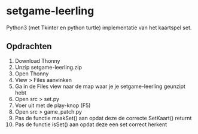 # setgame-leerling
Python3 (met Tkinter en python turtle) implementatie van het kaartspel set.

## Opdrachten
1. Download Thonny
2. Unzip setgame-leerling.zip
3. Open Thonny
4. View > Files aanvinken
5. Ga in de Files view naar de map waar je je setgame-leerling geunzipt hebt
6. Open src > set.py
7. Voer uit met de play-knop (F5)
8. Open src > game_patch.py
9. Pas de functie maakSet() aan opdat deze de correcte SetKaart() returnt
10. Pas de functie isSet() aan opdat deze een set correct herkent
